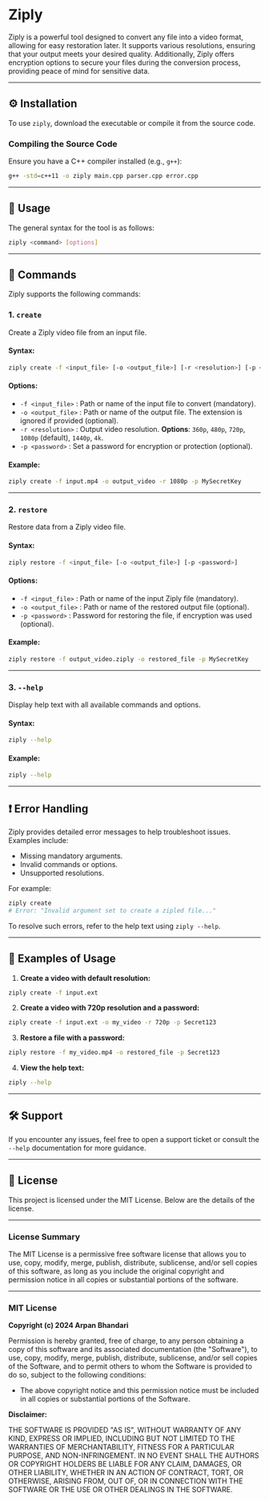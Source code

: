 # Ziply

Ziply is a powerful tool designed to convert any file into a video format, allowing for easy restoration later. It supports various resolutions, ensuring that your output meets your desired quality. Additionally, Ziply offers encryption options to secure your files during the conversion process, providing peace of mind for sensitive data.


-------------------------------------------------------------------

## ⚙️ Installation

To use `ziply`, download the executable or compile it from the source code.

### Compiling the Source Code

Ensure you have a C++ compiler installed (e.g., `g++`):

```bash
g++ -std=c++11 -o ziply main.cpp parser.cpp error.cpp
```

-------------------------------------------------------------------

## 🚀 Usage

The general syntax for the tool is as follows:

```bash
ziply <command> [options]
```

-------------------------------------------------------------------

## 📝 Commands

Ziply supports the following commands:

### 1. **`create`**
Create a Ziply video file from an input file.

#### Syntax:
```bash
ziply create -f <input_file> [-o <output_file>] [-r <resolution>] [-p <password>]
```

#### Options:
- `-f <input_file>` : Path or name of the input file to convert (mandatory).
- `-o <output_file>` : Path or name of the output file. The extension is ignored if provided (optional).
- `-r <resolution>` : Output video resolution.
  **Options**: `360p`, `480p`, `720p`, `1080p` (default), `1440p`, `4k`.
- `-p <password>` : Set a password for encryption or protection (optional).

#### Example:
```bash
ziply create -f input.mp4 -o output_video -r 1080p -p MySecretKey
```

-------------------------------------------------------------------

### 2. **`restore`**
Restore data from a Ziply video file.

#### Syntax:
```bash
ziply restore -f <input_file> [-o <output_file>] [-p <password>]
```

#### Options:
- `-f <input_file>` : Path or name of the input Ziply file (mandatory).
- `-o <output_file>` : Path or name of the restored output file (optional).
- `-p <password>` : Password for restoring the file, if encryption was used (optional).

#### Example:
```bash
ziply restore -f output_video.ziply -o restored_file -p MySecretKey
```

-------------------------------------------------------------------

### 3. **`--help`**
Display help text with all available commands and options.

#### Syntax:
```bash
ziply --help
```

#### Example:
```bash
ziply --help
```

-------------------------------------------------------------------

## ❗ Error Handling

Ziply provides detailed error messages to help troubleshoot issues. Examples include:
- Missing mandatory arguments.
- Invalid commands or options.
- Unsupported resolutions.

For example:
```bash
ziply create
# Error: "Invalid argument set to create a zipled file..."
```

To resolve such errors, refer to the help text using `ziply --help`.

-------------------------------------------------------------------

## 🌟 Examples of Usage

1. **Create a video with default resolution:**
```bash
ziply create -f input.ext
```

2. **Create a video with 720p resolution and a password:**
```bash
ziply create -f input.ext -o my_video -r 720p -p Secret123
```

3. **Restore a file with a password:**
```bash
ziply restore -f my_video.mp4 -o restored_file -p Secret123
```

4. **View the help text:**
```bash
ziply --help
```

-------------------------------------------------------------------

## 🛠️ Support

If you encounter any issues, feel free to open a support ticket or 
consult the `--help` documentation for more guidance.

-------------------------------------------------------------------

## 📄 License

This project is licensed under the MIT License. Below are the details of the license.

---

### License Summary

The MIT License is a permissive free software license that allows you to use, copy, modify, merge, publish, distribute, sublicense, and/or sell copies of this software, as long as you include the original copyright and permission notice in all copies or substantial portions of the software.

---

### MIT License

**Copyright (c) 2024 Arpan Bhandari**

Permission is hereby granted, free of charge, to any person obtaining a copy of this software and its associated documentation (the "Software"), to use, copy, modify, merge, publish, distribute, sublicense, and/or sell copies of the Software, and to permit others to whom the Software is provided to do so, subject to the following conditions:

- The above copyright notice and this permission notice must be included in all copies or substantial portions of the Software.

**Disclaimer:**

THE SOFTWARE IS PROVIDED "AS IS", WITHOUT WARRANTY OF ANY KIND, EXPRESS OR IMPLIED, INCLUDING BUT NOT LIMITED TO THE WARRANTIES OF MERCHANTABILITY, FITNESS FOR A PARTICULAR PURPOSE, AND NON-INFRINGEMENT. IN NO EVENT SHALL THE AUTHORS OR COPYRIGHT HOLDERS BE LIABLE FOR ANY CLAIM, DAMAGES, OR OTHER LIABILITY, WHETHER IN AN ACTION OF CONTRACT, TORT, OR OTHERWISE, ARISING FROM, OUT OF, OR IN CONNECTION WITH THE SOFTWARE OR THE USE OR OTHER DEALINGS IN THE SOFTWARE.
